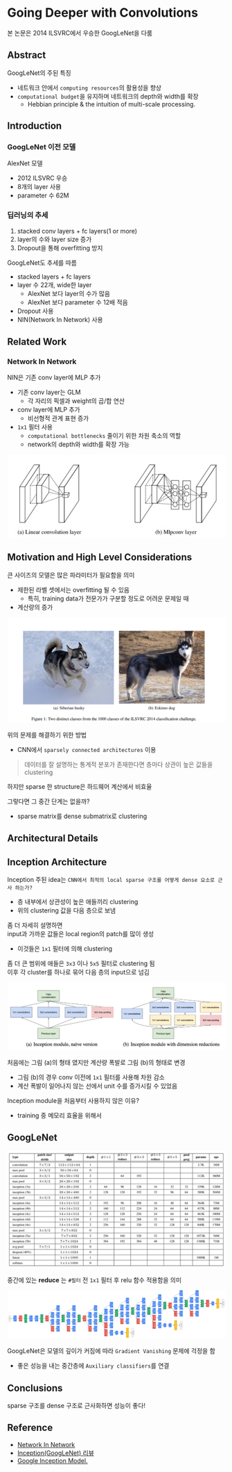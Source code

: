 # Going Deeper with Convolutions
본 논문은 2014 ILSVRC에서 우승한 GoogLeNet을 다룸 

## Abstract
GoogLeNet의 주된 특징
- 네트워크 안에서 `computing resources`의 활용성을 향상
- `computational budget`을 유지하며 네트워크의 depth와 width를 확장
    - Hebbian principle & the intuition of multi-scale processing.

## Introduction
### GoogLeNet 이전 모델
AlexNet 모델
- 2012 ILSVRC 우승
- 8개의 layer 사용
- parameter 수 62M

### 딥러닝의 추세
1. stacked conv layers + fc layers(1 or more)
2. layer의 수와 layer size 증가
3. Dropout을 통해 overfitting 방지

GoogLeNet도 추세를 따름
- stacked layers + fc layers
- layer 수 22개, wide한 layer
    - AlexNet 보다 layer의 수가 많음
    - AlexNet 보다 parameter 수 12배 적음
- Dropout 사용
- NIN(Network In Network) 사용

## Related Work
### Network In Network
NIN은 기존 conv layer에 MLP 추가
- 기존 conv layer는 GLM
    - 각 자리의 픽셀과 weight의 곱/합 연산
- conv layer에 MLP 추가
    - 비선형적 관계 표현 증가
- `1x1` 필터 사용
    - `computational bottlenecks` 줄이기 위한 차원 축소의 역할
    - network의 depth와 width를 확장 가능

<img src='image/Network In Network.jpg'>

## Motivation and High Level Considerations
큰 사이즈의 모델은 많은 파라미터가 필요함을 의미
- 제한된 라벨 셋에서는 overfitting 될 수 있음
    - 특히, training data가 전문가가 구분할 정도로 어려운 문제일 때
- 계산량의 증가

<img src='image/dogs.png'>

위의 문제를 해결하기 위한 방법
- CNN에서 `sparsely connected architectures` 이용
> 데이터를 잘 설명하는 통계적 분포가 존재한다면 층마다 상관이 높은 값들을 clustering

하지만 sparse 한 structure은 하드웨어 계산에서 비효율

그렇다면 그 중간 단계는 없을까?
- sparse matrix를 dense submatrix로 clustering

## Architectural Details
## Inception Architecture 

Inception 주된 idea는 `CNN에서 최적의 local sparse 구조를 어떻게 dense 요소로 근사 하는가?`
- 층 내부에서 상관성이 높은 애들끼리 clustering
- 위의 clustering 값을 다음 층으로 보냄

좀 더 자세히 설명하면  
input과 가까운 값들은 local region의 patch를 많이 생성
- 이것들은 `1x1` 필터에 의해 clustering

좀 더 큰 범위에 애들은 `3x3` 이나 `5x5` 필터로 clustering 됨  
이후 각 cluster를 하나로 묶어 다음 층의 input으로 넘김


<img src='image/Inception module.png'>

처음에는 그림 (a)의 형태 였지만 계산량 폭발로 그림 (b)의 형태로 변경
- 그림 (b)의 경우 conv 이전에 `1x1` 필터를 사용해 차원 감소
- 계산 폭발이 일어나지 않는 선에서 unit 수를 증가시킬 수 있었음

Inception module을 처음부터 사용하지 않은 이유?
- training 중 메모리 효율을 위해서

## GoogLeNet
<img src='image/GoogLeNet.png'>

중간에 있는 **reduce** 는 `#필터` 전 `1x1` 필터 후 relu 함수 적용함을 의미

<img src='image/Model.png'>

GoogLeNet은 모델의 깊이가 커짐에 따라 `Gradient Vanishing` 문제에 걱정을 함
- 좋은 성능을 내는 중간층에 `Auxiliary classifiers`를 연결

## Conclusions
sparse 구조를 dense 구조로 근사화하면 성능이 좋다!

## Reference
- [Network In Network](https://arxiv.org/pdf/1312.4400.pdf)
- [Inception(GoogLeNet) 리뷰](https://kangbk0120.github.io/articles/2018-01/inception-googlenet-review)
- [Google Inception Model.](https://norman3.github.io/papers/docs/google_inception.html)